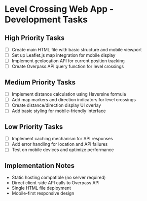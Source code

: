 # Level Crossing Web App - Development Tasks

## High Priority Tasks
- [ ] Create main HTML file with basic structure and mobile viewport
- [ ] Set up Leaflet.js map integration for mobile display
- [ ] Implement geolocation API for current position tracking
- [ ] Create Overpass API query function for level crossings

## Medium Priority Tasks
- [ ] Implement distance calculation using Haversine formula
- [ ] Add map markers and direction indicators for level crossings
- [ ] Create distance/direction display UI overlay
- [ ] Add basic styling for mobile-friendly interface

## Low Priority Tasks
- [ ] Implement caching mechanism for API responses
- [ ] Add error handling for location and API failures
- [ ] Test on mobile devices and optimize performance

## Implementation Notes
- Static hosting compatible (no server required)
- Direct client-side API calls to Overpass API
- Single HTML file deployment
- Mobile-first responsive design